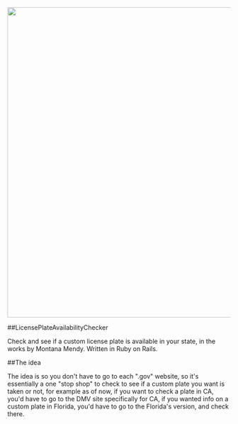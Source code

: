 <img src="http://htteepee.com/plates.jpg" width="700" height="700">

##LicensePlateAvailabilityChecker

Check and see if a custom license plate is available in your state, in the works by Montana Mendy. Written in Ruby on Rails.

##The idea 

The idea is so you don't have to go to each ".gov" website, so it's essentially a one "stop shop" to check to see if a custom plate you want is taken or not, for example as of now, if you want to check a plate in CA, you'd have to go to the DMV site specifically for CA, if you wanted info on a custom plate in Florida, you'd have to go to the Florida's version, and check there. 
